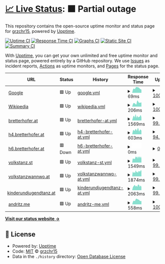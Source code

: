 # [📈 Live Status](https://grzchr15.github.io/uptime): <!--live status--> **🟧 Partial outage**

This repository contains the open-source uptime monitor and status page for [grzchr15](https://bretterhofer.at), powered by [Upptime](https://github.com/upptime/upptime).

[![Uptime CI](https://github.com/koj-co/upptime/workflows/Uptime%20CI/badge.svg)](https://github.com/koj-co/upptime/actions?query=workflow%3A%22Uptime+CI%22)
[![Response Time CI](https://github.com/koj-co/upptime/workflows/Response%20Time%20CI/badge.svg)](https://github.com/koj-co/upptime/actions?query=workflow%3A%22Response+Time+CI%22)
[![Graphs CI](https://github.com/koj-co/upptime/workflows/Graphs%20CI/badge.svg)](https://github.com/koj-co/upptime/actions?query=workflow%3A%22Graphs+CI%22)
[![Static Site CI](https://github.com/koj-co/upptime/workflows/Static%20Site%20CI/badge.svg)](https://github.com/koj-co/upptime/actions?query=workflow%3A%22Static+Site+CI%22)
[![Summary CI](https://github.com/koj-co/upptime/workflows/Summary%20CI/badge.svg)](https://github.com/koj-co/upptime/actions?query=workflow%3A%22Summary+CI%22)

With [Upptime](https://upptime.js.org), you can get your own unlimited and free uptime monitor and status page, powered entirely by a GitHub repository. We use [Issues](https://github.com/grzchr15/uptime/issues) as incident reports, [Actions](https://github.com/grzchr15/uptime/actions) as uptime monitors, and [Pages](https://grzchr15.github.io/uptime) for the status page.

<!--start: status pages-->
<!-- This summary is generated by Upptime (https://github.com/upptime/upptime) -->
<!-- Do not edit this manually, your changes will be overwritten -->
<!-- prettier-ignore -->
| URL | Status | History | Response Time | Uptime |
| --- | ------ | ------- | ------------- | ------ |
| <img alt="" src="https://favicons.githubusercontent.com/www.google.com" height="13"> [Google](https://www.google.com) | 🟩 Up | [google.yml](https://github.com/grzchr15/uptime/commits/HEAD/history/google.yml) | <details><summary><img alt="Response time graph" src="./graphs/google/response-time-week.png" height="20"> 69ms</summary><br><a href="https://grzchr15.github.io/uptime/history/google"><img alt="Response time 92" src="https://img.shields.io/endpoint?url=https%3A%2F%2Fraw.githubusercontent.com%2Fgrzchr15%2Fuptime%2FHEAD%2Fapi%2Fgoogle%2Fresponse-time.json"></a><br><a href="https://grzchr15.github.io/uptime/history/google"><img alt="24-hour response time 90" src="https://img.shields.io/endpoint?url=https%3A%2F%2Fraw.githubusercontent.com%2Fgrzchr15%2Fuptime%2FHEAD%2Fapi%2Fgoogle%2Fresponse-time-day.json"></a><br><a href="https://grzchr15.github.io/uptime/history/google"><img alt="7-day response time 69" src="https://img.shields.io/endpoint?url=https%3A%2F%2Fraw.githubusercontent.com%2Fgrzchr15%2Fuptime%2FHEAD%2Fapi%2Fgoogle%2Fresponse-time-week.json"></a><br><a href="https://grzchr15.github.io/uptime/history/google"><img alt="30-day response time 83" src="https://img.shields.io/endpoint?url=https%3A%2F%2Fraw.githubusercontent.com%2Fgrzchr15%2Fuptime%2FHEAD%2Fapi%2Fgoogle%2Fresponse-time-month.json"></a><br><a href="https://grzchr15.github.io/uptime/history/google"><img alt="1-year response time 98" src="https://img.shields.io/endpoint?url=https%3A%2F%2Fraw.githubusercontent.com%2Fgrzchr15%2Fuptime%2FHEAD%2Fapi%2Fgoogle%2Fresponse-time-year.json"></a></details> | <details><summary><a href="https://grzchr15.github.io/uptime/history/google">100.00%</a></summary><a href="https://grzchr15.github.io/uptime/history/google"><img alt="All-time uptime 100.00%" src="https://img.shields.io/endpoint?url=https%3A%2F%2Fraw.githubusercontent.com%2Fgrzchr15%2Fuptime%2FHEAD%2Fapi%2Fgoogle%2Fuptime.json"></a><br><a href="https://grzchr15.github.io/uptime/history/google"><img alt="24-hour uptime 100.00%" src="https://img.shields.io/endpoint?url=https%3A%2F%2Fraw.githubusercontent.com%2Fgrzchr15%2Fuptime%2FHEAD%2Fapi%2Fgoogle%2Fuptime-day.json"></a><br><a href="https://grzchr15.github.io/uptime/history/google"><img alt="7-day uptime 100.00%" src="https://img.shields.io/endpoint?url=https%3A%2F%2Fraw.githubusercontent.com%2Fgrzchr15%2Fuptime%2FHEAD%2Fapi%2Fgoogle%2Fuptime-week.json"></a><br><a href="https://grzchr15.github.io/uptime/history/google"><img alt="30-day uptime 100.00%" src="https://img.shields.io/endpoint?url=https%3A%2F%2Fraw.githubusercontent.com%2Fgrzchr15%2Fuptime%2FHEAD%2Fapi%2Fgoogle%2Fuptime-month.json"></a><br><a href="https://grzchr15.github.io/uptime/history/google"><img alt="1-year uptime 100.00%" src="https://img.shields.io/endpoint?url=https%3A%2F%2Fraw.githubusercontent.com%2Fgrzchr15%2Fuptime%2FHEAD%2Fapi%2Fgoogle%2Fuptime-year.json"></a></details>
| <img alt="" src="https://favicons.githubusercontent.com/en.wikipedia.org" height="13"> [Wikipedia](https://en.wikipedia.org) | 🟩 Up | [wikipedia.yml](https://github.com/grzchr15/uptime/commits/HEAD/history/wikipedia.yml) | <details><summary><img alt="Response time graph" src="./graphs/wikipedia/response-time-week.png" height="20"> 206ms</summary><br><a href="https://grzchr15.github.io/uptime/history/wikipedia"><img alt="Response time 206" src="https://img.shields.io/endpoint?url=https%3A%2F%2Fraw.githubusercontent.com%2Fgrzchr15%2Fuptime%2FHEAD%2Fapi%2Fwikipedia%2Fresponse-time.json"></a><br><a href="https://grzchr15.github.io/uptime/history/wikipedia"><img alt="24-hour response time 130" src="https://img.shields.io/endpoint?url=https%3A%2F%2Fraw.githubusercontent.com%2Fgrzchr15%2Fuptime%2FHEAD%2Fapi%2Fwikipedia%2Fresponse-time-day.json"></a><br><a href="https://grzchr15.github.io/uptime/history/wikipedia"><img alt="7-day response time 206" src="https://img.shields.io/endpoint?url=https%3A%2F%2Fraw.githubusercontent.com%2Fgrzchr15%2Fuptime%2FHEAD%2Fapi%2Fwikipedia%2Fresponse-time-week.json"></a><br><a href="https://grzchr15.github.io/uptime/history/wikipedia"><img alt="30-day response time 220" src="https://img.shields.io/endpoint?url=https%3A%2F%2Fraw.githubusercontent.com%2Fgrzchr15%2Fuptime%2FHEAD%2Fapi%2Fwikipedia%2Fresponse-time-month.json"></a><br><a href="https://grzchr15.github.io/uptime/history/wikipedia"><img alt="1-year response time 227" src="https://img.shields.io/endpoint?url=https%3A%2F%2Fraw.githubusercontent.com%2Fgrzchr15%2Fuptime%2FHEAD%2Fapi%2Fwikipedia%2Fresponse-time-year.json"></a></details> | <details><summary><a href="https://grzchr15.github.io/uptime/history/wikipedia">100.00%</a></summary><a href="https://grzchr15.github.io/uptime/history/wikipedia"><img alt="All-time uptime 100.00%" src="https://img.shields.io/endpoint?url=https%3A%2F%2Fraw.githubusercontent.com%2Fgrzchr15%2Fuptime%2FHEAD%2Fapi%2Fwikipedia%2Fuptime.json"></a><br><a href="https://grzchr15.github.io/uptime/history/wikipedia"><img alt="24-hour uptime 100.00%" src="https://img.shields.io/endpoint?url=https%3A%2F%2Fraw.githubusercontent.com%2Fgrzchr15%2Fuptime%2FHEAD%2Fapi%2Fwikipedia%2Fuptime-day.json"></a><br><a href="https://grzchr15.github.io/uptime/history/wikipedia"><img alt="7-day uptime 100.00%" src="https://img.shields.io/endpoint?url=https%3A%2F%2Fraw.githubusercontent.com%2Fgrzchr15%2Fuptime%2FHEAD%2Fapi%2Fwikipedia%2Fuptime-week.json"></a><br><a href="https://grzchr15.github.io/uptime/history/wikipedia"><img alt="30-day uptime 100.00%" src="https://img.shields.io/endpoint?url=https%3A%2F%2Fraw.githubusercontent.com%2Fgrzchr15%2Fuptime%2FHEAD%2Fapi%2Fwikipedia%2Fuptime-month.json"></a><br><a href="https://grzchr15.github.io/uptime/history/wikipedia"><img alt="1-year uptime 100.00%" src="https://img.shields.io/endpoint?url=https%3A%2F%2Fraw.githubusercontent.com%2Fgrzchr15%2Fuptime%2FHEAD%2Fapi%2Fwikipedia%2Fuptime-year.json"></a></details>
| <img alt="" src="https://favicons.githubusercontent.com/bretterhofer.at" height="13"> [bretterhofer.at](https://bretterhofer.at) | 🟩 Up | [bretterhofer-at.yml](https://github.com/grzchr15/uptime/commits/HEAD/history/bretterhofer-at.yml) | <details><summary><img alt="Response time graph" src="./graphs/bretterhofer-at/response-time-week.png" height="20"> 1569ms</summary><br><a href="https://grzchr15.github.io/uptime/history/bretterhofer-at"><img alt="Response time 1615" src="https://img.shields.io/endpoint?url=https%3A%2F%2Fraw.githubusercontent.com%2Fgrzchr15%2Fuptime%2FHEAD%2Fapi%2Fbretterhofer-at%2Fresponse-time.json"></a><br><a href="https://grzchr15.github.io/uptime/history/bretterhofer-at"><img alt="24-hour response time 1545" src="https://img.shields.io/endpoint?url=https%3A%2F%2Fraw.githubusercontent.com%2Fgrzchr15%2Fuptime%2FHEAD%2Fapi%2Fbretterhofer-at%2Fresponse-time-day.json"></a><br><a href="https://grzchr15.github.io/uptime/history/bretterhofer-at"><img alt="7-day response time 1569" src="https://img.shields.io/endpoint?url=https%3A%2F%2Fraw.githubusercontent.com%2Fgrzchr15%2Fuptime%2FHEAD%2Fapi%2Fbretterhofer-at%2Fresponse-time-week.json"></a><br><a href="https://grzchr15.github.io/uptime/history/bretterhofer-at"><img alt="30-day response time 1540" src="https://img.shields.io/endpoint?url=https%3A%2F%2Fraw.githubusercontent.com%2Fgrzchr15%2Fuptime%2FHEAD%2Fapi%2Fbretterhofer-at%2Fresponse-time-month.json"></a><br><a href="https://grzchr15.github.io/uptime/history/bretterhofer-at"><img alt="1-year response time 1608" src="https://img.shields.io/endpoint?url=https%3A%2F%2Fraw.githubusercontent.com%2Fgrzchr15%2Fuptime%2FHEAD%2Fapi%2Fbretterhofer-at%2Fresponse-time-year.json"></a></details> | <details><summary><a href="https://grzchr15.github.io/uptime/history/bretterhofer-at">99.63%</a></summary><a href="https://grzchr15.github.io/uptime/history/bretterhofer-at"><img alt="All-time uptime 99.56%" src="https://img.shields.io/endpoint?url=https%3A%2F%2Fraw.githubusercontent.com%2Fgrzchr15%2Fuptime%2FHEAD%2Fapi%2Fbretterhofer-at%2Fuptime.json"></a><br><a href="https://grzchr15.github.io/uptime/history/bretterhofer-at"><img alt="24-hour uptime 100.00%" src="https://img.shields.io/endpoint?url=https%3A%2F%2Fraw.githubusercontent.com%2Fgrzchr15%2Fuptime%2FHEAD%2Fapi%2Fbretterhofer-at%2Fuptime-day.json"></a><br><a href="https://grzchr15.github.io/uptime/history/bretterhofer-at"><img alt="7-day uptime 99.63%" src="https://img.shields.io/endpoint?url=https%3A%2F%2Fraw.githubusercontent.com%2Fgrzchr15%2Fuptime%2FHEAD%2Fapi%2Fbretterhofer-at%2Fuptime-week.json"></a><br><a href="https://grzchr15.github.io/uptime/history/bretterhofer-at"><img alt="30-day uptime 99.74%" src="https://img.shields.io/endpoint?url=https%3A%2F%2Fraw.githubusercontent.com%2Fgrzchr15%2Fuptime%2FHEAD%2Fapi%2Fbretterhofer-at%2Fuptime-month.json"></a><br><a href="https://grzchr15.github.io/uptime/history/bretterhofer-at"><img alt="1-year uptime 99.36%" src="https://img.shields.io/endpoint?url=https%3A%2F%2Fraw.githubusercontent.com%2Fgrzchr15%2Fuptime%2FHEAD%2Fapi%2Fbretterhofer-at%2Fuptime-year.json"></a></details>
| <img alt="" src="https://favicons.githubusercontent.com/h4.bretterhofer.at" height="13"> [h4.bretterhofer.at](https://h4.bretterhofer.at/toggle.php) | 🟩 Up | [h4-bretterhofer-at.yml](https://github.com/grzchr15/uptime/commits/HEAD/history/h4-bretterhofer-at.yml) | <details><summary><img alt="Response time graph" src="./graphs/h4-bretterhofer-at/response-time-week.png" height="20"> 603ms</summary><br><a href="https://grzchr15.github.io/uptime/history/h4-bretterhofer-at"><img alt="Response time 630" src="https://img.shields.io/endpoint?url=https%3A%2F%2Fraw.githubusercontent.com%2Fgrzchr15%2Fuptime%2FHEAD%2Fapi%2Fh4-bretterhofer-at%2Fresponse-time.json"></a><br><a href="https://grzchr15.github.io/uptime/history/h4-bretterhofer-at"><img alt="24-hour response time 546" src="https://img.shields.io/endpoint?url=https%3A%2F%2Fraw.githubusercontent.com%2Fgrzchr15%2Fuptime%2FHEAD%2Fapi%2Fh4-bretterhofer-at%2Fresponse-time-day.json"></a><br><a href="https://grzchr15.github.io/uptime/history/h4-bretterhofer-at"><img alt="7-day response time 603" src="https://img.shields.io/endpoint?url=https%3A%2F%2Fraw.githubusercontent.com%2Fgrzchr15%2Fuptime%2FHEAD%2Fapi%2Fh4-bretterhofer-at%2Fresponse-time-week.json"></a><br><a href="https://grzchr15.github.io/uptime/history/h4-bretterhofer-at"><img alt="30-day response time 599" src="https://img.shields.io/endpoint?url=https%3A%2F%2Fraw.githubusercontent.com%2Fgrzchr15%2Fuptime%2FHEAD%2Fapi%2Fh4-bretterhofer-at%2Fresponse-time-month.json"></a><br><a href="https://grzchr15.github.io/uptime/history/h4-bretterhofer-at"><img alt="1-year response time 618" src="https://img.shields.io/endpoint?url=https%3A%2F%2Fraw.githubusercontent.com%2Fgrzchr15%2Fuptime%2FHEAD%2Fapi%2Fh4-bretterhofer-at%2Fresponse-time-year.json"></a></details> | <details><summary><a href="https://grzchr15.github.io/uptime/history/h4-bretterhofer-at">94.76%</a></summary><a href="https://grzchr15.github.io/uptime/history/h4-bretterhofer-at"><img alt="All-time uptime 99.11%" src="https://img.shields.io/endpoint?url=https%3A%2F%2Fraw.githubusercontent.com%2Fgrzchr15%2Fuptime%2FHEAD%2Fapi%2Fh4-bretterhofer-at%2Fuptime.json"></a><br><a href="https://grzchr15.github.io/uptime/history/h4-bretterhofer-at"><img alt="24-hour uptime 95.69%" src="https://img.shields.io/endpoint?url=https%3A%2F%2Fraw.githubusercontent.com%2Fgrzchr15%2Fuptime%2FHEAD%2Fapi%2Fh4-bretterhofer-at%2Fuptime-day.json"></a><br><a href="https://grzchr15.github.io/uptime/history/h4-bretterhofer-at"><img alt="7-day uptime 94.76%" src="https://img.shields.io/endpoint?url=https%3A%2F%2Fraw.githubusercontent.com%2Fgrzchr15%2Fuptime%2FHEAD%2Fapi%2Fh4-bretterhofer-at%2Fuptime-week.json"></a><br><a href="https://grzchr15.github.io/uptime/history/h4-bretterhofer-at"><img alt="30-day uptime 94.87%" src="https://img.shields.io/endpoint?url=https%3A%2F%2Fraw.githubusercontent.com%2Fgrzchr15%2Fuptime%2FHEAD%2Fapi%2Fh4-bretterhofer-at%2Fuptime-month.json"></a><br><a href="https://grzchr15.github.io/uptime/history/h4-bretterhofer-at"><img alt="1-year uptime 98.70%" src="https://img.shields.io/endpoint?url=https%3A%2F%2Fraw.githubusercontent.com%2Fgrzchr15%2Fuptime%2FHEAD%2Fapi%2Fh4-bretterhofer-at%2Fuptime-year.json"></a></details>
| <img alt="" src="https://favicons.githubusercontent.com/h6.bretterhofer.at" height="13"> [h6.bretterhofer.at](https://h6.bretterhofer.at) | 🟥 Down | [h6-bretterhofer-at.yml](https://github.com/grzchr15/uptime/commits/HEAD/history/h6-bretterhofer-at.yml) | <details><summary><img alt="Response time graph" src="./graphs/h6-bretterhofer-at/response-time-week.png" height="20"> 0ms</summary><br><a href="https://grzchr15.github.io/uptime/history/h6-bretterhofer-at"><img alt="Response time 0" src="https://img.shields.io/endpoint?url=https%3A%2F%2Fraw.githubusercontent.com%2Fgrzchr15%2Fuptime%2FHEAD%2Fapi%2Fh6-bretterhofer-at%2Fresponse-time.json"></a><br><a href="https://grzchr15.github.io/uptime/history/h6-bretterhofer-at"><img alt="24-hour response time 0" src="https://img.shields.io/endpoint?url=https%3A%2F%2Fraw.githubusercontent.com%2Fgrzchr15%2Fuptime%2FHEAD%2Fapi%2Fh6-bretterhofer-at%2Fresponse-time-day.json"></a><br><a href="https://grzchr15.github.io/uptime/history/h6-bretterhofer-at"><img alt="7-day response time 0" src="https://img.shields.io/endpoint?url=https%3A%2F%2Fraw.githubusercontent.com%2Fgrzchr15%2Fuptime%2FHEAD%2Fapi%2Fh6-bretterhofer-at%2Fresponse-time-week.json"></a><br><a href="https://grzchr15.github.io/uptime/history/h6-bretterhofer-at"><img alt="30-day response time 0" src="https://img.shields.io/endpoint?url=https%3A%2F%2Fraw.githubusercontent.com%2Fgrzchr15%2Fuptime%2FHEAD%2Fapi%2Fh6-bretterhofer-at%2Fresponse-time-month.json"></a><br><a href="https://grzchr15.github.io/uptime/history/h6-bretterhofer-at"><img alt="1-year response time 0" src="https://img.shields.io/endpoint?url=https%3A%2F%2Fraw.githubusercontent.com%2Fgrzchr15%2Fuptime%2FHEAD%2Fapi%2Fh6-bretterhofer-at%2Fresponse-time-year.json"></a></details> | <details><summary><a href="https://grzchr15.github.io/uptime/history/h6-bretterhofer-at">0.00%</a></summary><a href="https://grzchr15.github.io/uptime/history/h6-bretterhofer-at"><img alt="All-time uptime 0.00%" src="https://img.shields.io/endpoint?url=https%3A%2F%2Fraw.githubusercontent.com%2Fgrzchr15%2Fuptime%2FHEAD%2Fapi%2Fh6-bretterhofer-at%2Fuptime.json"></a><br><a href="https://grzchr15.github.io/uptime/history/h6-bretterhofer-at"><img alt="24-hour uptime 0.00%" src="https://img.shields.io/endpoint?url=https%3A%2F%2Fraw.githubusercontent.com%2Fgrzchr15%2Fuptime%2FHEAD%2Fapi%2Fh6-bretterhofer-at%2Fuptime-day.json"></a><br><a href="https://grzchr15.github.io/uptime/history/h6-bretterhofer-at"><img alt="7-day uptime 0.00%" src="https://img.shields.io/endpoint?url=https%3A%2F%2Fraw.githubusercontent.com%2Fgrzchr15%2Fuptime%2FHEAD%2Fapi%2Fh6-bretterhofer-at%2Fuptime-week.json"></a><br><a href="https://grzchr15.github.io/uptime/history/h6-bretterhofer-at"><img alt="30-day uptime 1.38%" src="https://img.shields.io/endpoint?url=https%3A%2F%2Fraw.githubusercontent.com%2Fgrzchr15%2Fuptime%2FHEAD%2Fapi%2Fh6-bretterhofer-at%2Fuptime-month.json"></a><br><a href="https://grzchr15.github.io/uptime/history/h6-bretterhofer-at"><img alt="1-year uptime 0.00%" src="https://img.shields.io/endpoint?url=https%3A%2F%2Fraw.githubusercontent.com%2Fgrzchr15%2Fuptime%2FHEAD%2Fapi%2Fh6-bretterhofer-at%2Fuptime-year.json"></a></details>
| <img alt="" src="https://favicons.githubusercontent.com/volkstanz.st" height="13"> [volkstanz.st](https://volkstanz.st) | 🟩 Up | [volkstanz-st.yml](https://github.com/grzchr15/uptime/commits/HEAD/history/volkstanz-st.yml) | <details><summary><img alt="Response time graph" src="./graphs/volkstanz-st/response-time-week.png" height="20"> 1549ms</summary><br><a href="https://grzchr15.github.io/uptime/history/volkstanz-st"><img alt="Response time 1571" src="https://img.shields.io/endpoint?url=https%3A%2F%2Fraw.githubusercontent.com%2Fgrzchr15%2Fuptime%2FHEAD%2Fapi%2Fvolkstanz-st%2Fresponse-time.json"></a><br><a href="https://grzchr15.github.io/uptime/history/volkstanz-st"><img alt="24-hour response time 1558" src="https://img.shields.io/endpoint?url=https%3A%2F%2Fraw.githubusercontent.com%2Fgrzchr15%2Fuptime%2FHEAD%2Fapi%2Fvolkstanz-st%2Fresponse-time-day.json"></a><br><a href="https://grzchr15.github.io/uptime/history/volkstanz-st"><img alt="7-day response time 1549" src="https://img.shields.io/endpoint?url=https%3A%2F%2Fraw.githubusercontent.com%2Fgrzchr15%2Fuptime%2FHEAD%2Fapi%2Fvolkstanz-st%2Fresponse-time-week.json"></a><br><a href="https://grzchr15.github.io/uptime/history/volkstanz-st"><img alt="30-day response time 1469" src="https://img.shields.io/endpoint?url=https%3A%2F%2Fraw.githubusercontent.com%2Fgrzchr15%2Fuptime%2FHEAD%2Fapi%2Fvolkstanz-st%2Fresponse-time-month.json"></a><br><a href="https://grzchr15.github.io/uptime/history/volkstanz-st"><img alt="1-year response time 1535" src="https://img.shields.io/endpoint?url=https%3A%2F%2Fraw.githubusercontent.com%2Fgrzchr15%2Fuptime%2FHEAD%2Fapi%2Fvolkstanz-st%2Fresponse-time-year.json"></a></details> | <details><summary><a href="https://grzchr15.github.io/uptime/history/volkstanz-st">99.78%</a></summary><a href="https://grzchr15.github.io/uptime/history/volkstanz-st"><img alt="All-time uptime 99.56%" src="https://img.shields.io/endpoint?url=https%3A%2F%2Fraw.githubusercontent.com%2Fgrzchr15%2Fuptime%2FHEAD%2Fapi%2Fvolkstanz-st%2Fuptime.json"></a><br><a href="https://grzchr15.github.io/uptime/history/volkstanz-st"><img alt="24-hour uptime 100.00%" src="https://img.shields.io/endpoint?url=https%3A%2F%2Fraw.githubusercontent.com%2Fgrzchr15%2Fuptime%2FHEAD%2Fapi%2Fvolkstanz-st%2Fuptime-day.json"></a><br><a href="https://grzchr15.github.io/uptime/history/volkstanz-st"><img alt="7-day uptime 99.78%" src="https://img.shields.io/endpoint?url=https%3A%2F%2Fraw.githubusercontent.com%2Fgrzchr15%2Fuptime%2FHEAD%2Fapi%2Fvolkstanz-st%2Fuptime-week.json"></a><br><a href="https://grzchr15.github.io/uptime/history/volkstanz-st"><img alt="30-day uptime 99.79%" src="https://img.shields.io/endpoint?url=https%3A%2F%2Fraw.githubusercontent.com%2Fgrzchr15%2Fuptime%2FHEAD%2Fapi%2Fvolkstanz-st%2Fuptime-month.json"></a><br><a href="https://grzchr15.github.io/uptime/history/volkstanz-st"><img alt="1-year uptime 99.36%" src="https://img.shields.io/endpoint?url=https%3A%2F%2Fraw.githubusercontent.com%2Fgrzchr15%2Fuptime%2FHEAD%2Fapi%2Fvolkstanz-st%2Fuptime-year.json"></a></details>
| <img alt="" src="https://favicons.githubusercontent.com/volkstanzwannwo.at" height="13"> [volkstanzwannwo.at](https://volkstanzwannwo.at) | 🟩 Up | [volkstanzwannwo-at.yml](https://github.com/grzchr15/uptime/commits/HEAD/history/volkstanzwannwo-at.yml) | <details><summary><img alt="Response time graph" src="./graphs/volkstanzwannwo-at/response-time-week.png" height="20"> 1874ms</summary><br><a href="https://grzchr15.github.io/uptime/history/volkstanzwannwo-at"><img alt="Response time 1803" src="https://img.shields.io/endpoint?url=https%3A%2F%2Fraw.githubusercontent.com%2Fgrzchr15%2Fuptime%2FHEAD%2Fapi%2Fvolkstanzwannwo-at%2Fresponse-time.json"></a><br><a href="https://grzchr15.github.io/uptime/history/volkstanzwannwo-at"><img alt="24-hour response time 1928" src="https://img.shields.io/endpoint?url=https%3A%2F%2Fraw.githubusercontent.com%2Fgrzchr15%2Fuptime%2FHEAD%2Fapi%2Fvolkstanzwannwo-at%2Fresponse-time-day.json"></a><br><a href="https://grzchr15.github.io/uptime/history/volkstanzwannwo-at"><img alt="7-day response time 1874" src="https://img.shields.io/endpoint?url=https%3A%2F%2Fraw.githubusercontent.com%2Fgrzchr15%2Fuptime%2FHEAD%2Fapi%2Fvolkstanzwannwo-at%2Fresponse-time-week.json"></a><br><a href="https://grzchr15.github.io/uptime/history/volkstanzwannwo-at"><img alt="30-day response time 1727" src="https://img.shields.io/endpoint?url=https%3A%2F%2Fraw.githubusercontent.com%2Fgrzchr15%2Fuptime%2FHEAD%2Fapi%2Fvolkstanzwannwo-at%2Fresponse-time-month.json"></a><br><a href="https://grzchr15.github.io/uptime/history/volkstanzwannwo-at"><img alt="1-year response time 1765" src="https://img.shields.io/endpoint?url=https%3A%2F%2Fraw.githubusercontent.com%2Fgrzchr15%2Fuptime%2FHEAD%2Fapi%2Fvolkstanzwannwo-at%2Fresponse-time-year.json"></a></details> | <details><summary><a href="https://grzchr15.github.io/uptime/history/volkstanzwannwo-at">99.79%</a></summary><a href="https://grzchr15.github.io/uptime/history/volkstanzwannwo-at"><img alt="All-time uptime 99.74%" src="https://img.shields.io/endpoint?url=https%3A%2F%2Fraw.githubusercontent.com%2Fgrzchr15%2Fuptime%2FHEAD%2Fapi%2Fvolkstanzwannwo-at%2Fuptime.json"></a><br><a href="https://grzchr15.github.io/uptime/history/volkstanzwannwo-at"><img alt="24-hour uptime 100.00%" src="https://img.shields.io/endpoint?url=https%3A%2F%2Fraw.githubusercontent.com%2Fgrzchr15%2Fuptime%2FHEAD%2Fapi%2Fvolkstanzwannwo-at%2Fuptime-day.json"></a><br><a href="https://grzchr15.github.io/uptime/history/volkstanzwannwo-at"><img alt="7-day uptime 99.79%" src="https://img.shields.io/endpoint?url=https%3A%2F%2Fraw.githubusercontent.com%2Fgrzchr15%2Fuptime%2FHEAD%2Fapi%2Fvolkstanzwannwo-at%2Fuptime-week.json"></a><br><a href="https://grzchr15.github.io/uptime/history/volkstanzwannwo-at"><img alt="30-day uptime 99.83%" src="https://img.shields.io/endpoint?url=https%3A%2F%2Fraw.githubusercontent.com%2Fgrzchr15%2Fuptime%2FHEAD%2Fapi%2Fvolkstanzwannwo-at%2Fuptime-month.json"></a><br><a href="https://grzchr15.github.io/uptime/history/volkstanzwannwo-at"><img alt="1-year uptime 99.62%" src="https://img.shields.io/endpoint?url=https%3A%2F%2Fraw.githubusercontent.com%2Fgrzchr15%2Fuptime%2FHEAD%2Fapi%2Fvolkstanzwannwo-at%2Fuptime-year.json"></a></details>
| <img alt="" src="https://favicons.githubusercontent.com/kinderundjugendtanz.at" height="13"> [kinderundjugendtanz.at](https://kinderundjugendtanz.at) | 🟩 Up | [kinderundjugendtanz-at.yml](https://github.com/grzchr15/uptime/commits/HEAD/history/kinderundjugendtanz-at.yml) | <details><summary><img alt="Response time graph" src="./graphs/kinderundjugendtanz-at/response-time-week.png" height="20"> 2063ms</summary><br><a href="https://grzchr15.github.io/uptime/history/kinderundjugendtanz-at"><img alt="Response time 1827" src="https://img.shields.io/endpoint?url=https%3A%2F%2Fraw.githubusercontent.com%2Fgrzchr15%2Fuptime%2FHEAD%2Fapi%2Fkinderundjugendtanz-at%2Fresponse-time.json"></a><br><a href="https://grzchr15.github.io/uptime/history/kinderundjugendtanz-at"><img alt="24-hour response time 2020" src="https://img.shields.io/endpoint?url=https%3A%2F%2Fraw.githubusercontent.com%2Fgrzchr15%2Fuptime%2FHEAD%2Fapi%2Fkinderundjugendtanz-at%2Fresponse-time-day.json"></a><br><a href="https://grzchr15.github.io/uptime/history/kinderundjugendtanz-at"><img alt="7-day response time 2063" src="https://img.shields.io/endpoint?url=https%3A%2F%2Fraw.githubusercontent.com%2Fgrzchr15%2Fuptime%2FHEAD%2Fapi%2Fkinderundjugendtanz-at%2Fresponse-time-week.json"></a><br><a href="https://grzchr15.github.io/uptime/history/kinderundjugendtanz-at"><img alt="30-day response time 1844" src="https://img.shields.io/endpoint?url=https%3A%2F%2Fraw.githubusercontent.com%2Fgrzchr15%2Fuptime%2FHEAD%2Fapi%2Fkinderundjugendtanz-at%2Fresponse-time-month.json"></a><br><a href="https://grzchr15.github.io/uptime/history/kinderundjugendtanz-at"><img alt="1-year response time 1815" src="https://img.shields.io/endpoint?url=https%3A%2F%2Fraw.githubusercontent.com%2Fgrzchr15%2Fuptime%2FHEAD%2Fapi%2Fkinderundjugendtanz-at%2Fresponse-time-year.json"></a></details> | <details><summary><a href="https://grzchr15.github.io/uptime/history/kinderundjugendtanz-at">99.79%</a></summary><a href="https://grzchr15.github.io/uptime/history/kinderundjugendtanz-at"><img alt="All-time uptime 99.73%" src="https://img.shields.io/endpoint?url=https%3A%2F%2Fraw.githubusercontent.com%2Fgrzchr15%2Fuptime%2FHEAD%2Fapi%2Fkinderundjugendtanz-at%2Fuptime.json"></a><br><a href="https://grzchr15.github.io/uptime/history/kinderundjugendtanz-at"><img alt="24-hour uptime 100.00%" src="https://img.shields.io/endpoint?url=https%3A%2F%2Fraw.githubusercontent.com%2Fgrzchr15%2Fuptime%2FHEAD%2Fapi%2Fkinderundjugendtanz-at%2Fuptime-day.json"></a><br><a href="https://grzchr15.github.io/uptime/history/kinderundjugendtanz-at"><img alt="7-day uptime 99.79%" src="https://img.shields.io/endpoint?url=https%3A%2F%2Fraw.githubusercontent.com%2Fgrzchr15%2Fuptime%2FHEAD%2Fapi%2Fkinderundjugendtanz-at%2Fuptime-week.json"></a><br><a href="https://grzchr15.github.io/uptime/history/kinderundjugendtanz-at"><img alt="30-day uptime 99.83%" src="https://img.shields.io/endpoint?url=https%3A%2F%2Fraw.githubusercontent.com%2Fgrzchr15%2Fuptime%2FHEAD%2Fapi%2Fkinderundjugendtanz-at%2Fuptime-month.json"></a><br><a href="https://grzchr15.github.io/uptime/history/kinderundjugendtanz-at"><img alt="1-year uptime 99.61%" src="https://img.shields.io/endpoint?url=https%3A%2F%2Fraw.githubusercontent.com%2Fgrzchr15%2Fuptime%2FHEAD%2Fapi%2Fkinderundjugendtanz-at%2Fuptime-year.json"></a></details>
| <img alt="" src="https://favicons.githubusercontent.com/andritz.me" height="13"> [andritz.me](https://andritz.me) | 🟩 Up | [andritz-me.yml](https://github.com/grzchr15/uptime/commits/HEAD/history/andritz-me.yml) | <details><summary><img alt="Response time graph" src="./graphs/andritz-me/response-time-week.png" height="20"> 558ms</summary><br><a href="https://grzchr15.github.io/uptime/history/andritz-me"><img alt="Response time 586" src="https://img.shields.io/endpoint?url=https%3A%2F%2Fraw.githubusercontent.com%2Fgrzchr15%2Fuptime%2FHEAD%2Fapi%2Fandritz-me%2Fresponse-time.json"></a><br><a href="https://grzchr15.github.io/uptime/history/andritz-me"><img alt="24-hour response time 660" src="https://img.shields.io/endpoint?url=https%3A%2F%2Fraw.githubusercontent.com%2Fgrzchr15%2Fuptime%2FHEAD%2Fapi%2Fandritz-me%2Fresponse-time-day.json"></a><br><a href="https://grzchr15.github.io/uptime/history/andritz-me"><img alt="7-day response time 558" src="https://img.shields.io/endpoint?url=https%3A%2F%2Fraw.githubusercontent.com%2Fgrzchr15%2Fuptime%2FHEAD%2Fapi%2Fandritz-me%2Fresponse-time-week.json"></a><br><a href="https://grzchr15.github.io/uptime/history/andritz-me"><img alt="30-day response time 535" src="https://img.shields.io/endpoint?url=https%3A%2F%2Fraw.githubusercontent.com%2Fgrzchr15%2Fuptime%2FHEAD%2Fapi%2Fandritz-me%2Fresponse-time-month.json"></a><br><a href="https://grzchr15.github.io/uptime/history/andritz-me"><img alt="1-year response time 594" src="https://img.shields.io/endpoint?url=https%3A%2F%2Fraw.githubusercontent.com%2Fgrzchr15%2Fuptime%2FHEAD%2Fapi%2Fandritz-me%2Fresponse-time-year.json"></a></details> | <details><summary><a href="https://grzchr15.github.io/uptime/history/andritz-me">100.00%</a></summary><a href="https://grzchr15.github.io/uptime/history/andritz-me"><img alt="All-time uptime 98.61%" src="https://img.shields.io/endpoint?url=https%3A%2F%2Fraw.githubusercontent.com%2Fgrzchr15%2Fuptime%2FHEAD%2Fapi%2Fandritz-me%2Fuptime.json"></a><br><a href="https://grzchr15.github.io/uptime/history/andritz-me"><img alt="24-hour uptime 100.00%" src="https://img.shields.io/endpoint?url=https%3A%2F%2Fraw.githubusercontent.com%2Fgrzchr15%2Fuptime%2FHEAD%2Fapi%2Fandritz-me%2Fuptime-day.json"></a><br><a href="https://grzchr15.github.io/uptime/history/andritz-me"><img alt="7-day uptime 100.00%" src="https://img.shields.io/endpoint?url=https%3A%2F%2Fraw.githubusercontent.com%2Fgrzchr15%2Fuptime%2FHEAD%2Fapi%2Fandritz-me%2Fuptime-week.json"></a><br><a href="https://grzchr15.github.io/uptime/history/andritz-me"><img alt="30-day uptime 100.00%" src="https://img.shields.io/endpoint?url=https%3A%2F%2Fraw.githubusercontent.com%2Fgrzchr15%2Fuptime%2FHEAD%2Fapi%2Fandritz-me%2Fuptime-month.json"></a><br><a href="https://grzchr15.github.io/uptime/history/andritz-me"><img alt="1-year uptime 97.96%" src="https://img.shields.io/endpoint?url=https%3A%2F%2Fraw.githubusercontent.com%2Fgrzchr15%2Fuptime%2FHEAD%2Fapi%2Fandritz-me%2Fuptime-year.json"></a></details>

<!--end: status pages-->

[**Visit our status website →**](https://grzchr15.github.io/uptime)

## 📄 License

- Powered by: [Upptime](https://github.com/upptime/upptime)
- Code: [MIT](./LICENSE) © [grzchr15](https://bretterhofer.at)
- Data in the `./history` directory: [Open Database License](https://opendatacommons.org/licenses/odbl/1-0/)
